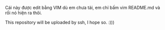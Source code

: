 Cái này được edit bằng VIM dù em chưa tải, em chỉ bấm vim README.md và rồi nó hiện ra thôi.

This repository will be uploaded by ssh, I hope so. :)))

